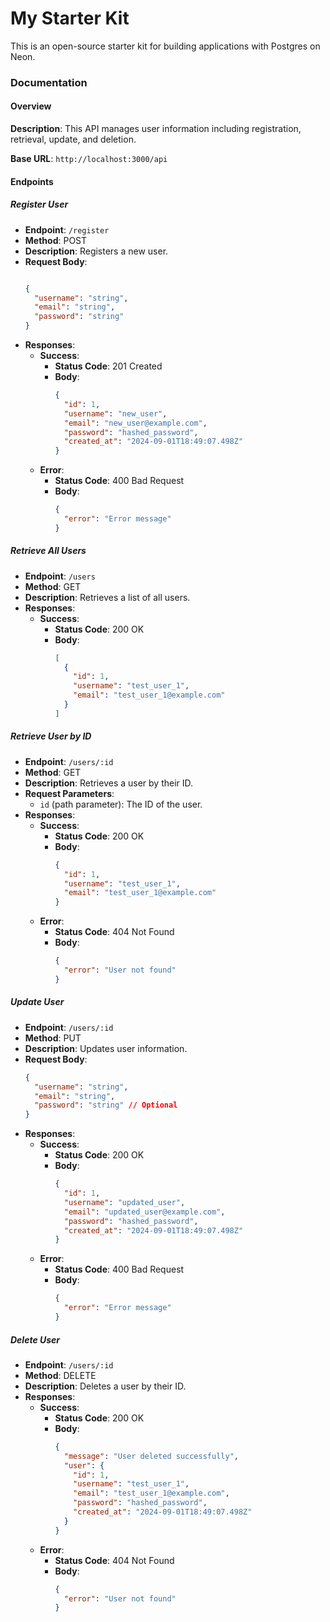 # My Starter Kit 

This is an open-source starter kit for building applications with Postgres on Neon.


### Documentation

#### Overview

**Description**: This API manages user information including registration, retrieval, update, and deletion.

**Base URL**: `http://localhost:3000/api`

#### Endpoints

##### Register User

- **Endpoint**: `/register`
- **Method**: POST
- **Description**: Registers a new user.
- **Request Body**:
  ```json

  {
    "username": "string",
    "email": "string",
    "password": "string"
  }
  ```
- **Responses**:
  - **Success**:
    - **Status Code**: 201 Created
    - **Body**:
      ```json
      {
        "id": 1,
        "username": "new_user",
        "email": "new_user@example.com",
        "password": "hashed_password",
        "created_at": "2024-09-01T18:49:07.498Z"
      }
      ```
  - **Error**:
    - **Status Code**: 400 Bad Request
    - **Body**:
      ```json
      {
        "error": "Error message"
      }
      ```

##### Retrieve All Users
- **Endpoint**: `/users`
- **Method**: GET
- **Description**: Retrieves a list of all users.
- **Responses**:
  - **Success**:
    - **Status Code**: 200 OK
    - **Body**:
      ```json
      [
        {
          "id": 1,
          "username": "test_user_1",
          "email": "test_user_1@example.com"
        }
      ]
      ```

##### Retrieve User by ID
- **Endpoint**: `/users/:id`
- **Method**: GET
- **Description**: Retrieves a user by their ID.
- **Request Parameters**:
  - `id` (path parameter): The ID of the user.
- **Responses**:
  - **Success**:
    - **Status Code**: 200 OK
    - **Body**:
      ```json
      {
        "id": 1,
        "username": "test_user_1",
        "email": "test_user_1@example.com"
      }
      ```
  - **Error**:
    - **Status Code**: 404 Not Found
    - **Body**:
      ```json
      {
        "error": "User not found"
      }
      ```

##### Update User
- **Endpoint**: `/users/:id`
- **Method**: PUT
- **Description**: Updates user information.
- **Request Body**:
  ```json
  {
    "username": "string",
    "email": "string",
    "password": "string" // Optional
  }
  ```
- **Responses**:
  - **Success**:
    - **Status Code**: 200 OK
    - **Body**:
      ```json
      {
        "id": 1,
        "username": "updated_user",
        "email": "updated_user@example.com",
        "password": "hashed_password",
        "created_at": "2024-09-01T18:49:07.498Z"
      }
      ```
  - **Error**:
    - **Status Code**: 400 Bad Request
    - **Body**:
      ```json
      {
        "error": "Error message"
      }
      ```

##### Delete User
- **Endpoint**: `/users/:id`
- **Method**: DELETE
- **Description**: Deletes a user by their ID.
- **Responses**:
  - **Success**:
    - **Status Code**: 200 OK
    - **Body**:
      ```json
      {
        "message": "User deleted successfully",
        "user": {
          "id": 1,
          "username": "test_user_1",
          "email": "test_user_1@example.com",
          "password": "hashed_password",
          "created_at": "2024-09-01T18:49:07.498Z"
        }
      }
      ```
  - **Error**:
    - **Status Code**: 404 Not Found
    - **Body**:
      ```json
      {
        "error": "User not found"
      }
      ```
